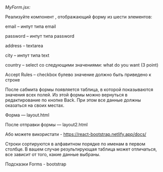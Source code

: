 _MyForm.jsx:_


Реализуйте компонент <MyForm>, отображающий форму из шести элементов:

email – инпут типа email

password – инпут типа password

address – textarea

city – инпут типа text

country – select со следующими значениями: what do you want (3 point)

Accept Rules – checkbox булево значение должно быть приведено к строке


После сабмита формы появляется таблица, в которой показываются значения всех полей. 
Из этой формы можно вернуться в редактирование по кнопке Back. При этом все данные должны оказаться на своих местах.


Форма — layout.html

После отправки формы — layout2.html

Або можете використати - https://react-bootstrap.netlify.app/docs/


Строки сортируются в алфавитном порядке по именам в первом столбце. В вашем случае результирующая таблица может отличаться, 
все зависит от того, какие данные выбраны.

Подсказки
Forms - bootstrap